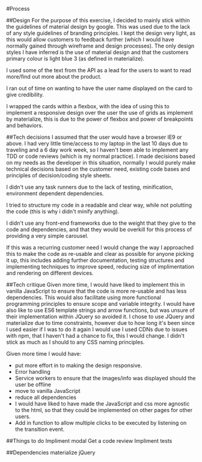 #Process

##Design
For the purpose of this exercise, I decided to mainly stick within the guidelines of material design by google. This was used due to the lack of any style guidelines of branding principles. I kept the design very light, as this would allow customers to feedback further (which I would have normally gained through wireframe and design processes). The only design styles I have inferred is the use of material design and that the customers primary colour is light blue 3 (as defined in materialize).

I used some of the text from the API as a lead for the users to want to read more/find out more about the product.

I ran out of time on wanting to have the user name displayed on the card to give credibility.

I wrapped the cards within a flexbox, with the idea of using this to implement a responsive design over the user the use of grids as implement by materialize, this is due to the power of flexbox and power of breakpoints and behaviors.

##Tech decisions
I assumed that the user would have a browser IE9 or above.
I had very little time/access to my laptop in the last 10 days due to traveling and a 6 day work week, so I haven't been able to implement any TDD or code reviews (which is my normal practice).
I made decisions based on my needs as the developer in this situation, normally I would purely make technical decisions based on the customer need, existing code bases and principles of decision/coding style sheets.

I didn't use any task runners due to the lack of testing, minification, environment dependent dependencies.

I tried to structure my code in a readable and clear way, while not polutting the code (this is why i didn't minify anything).

I didn't use any front-end frameworks due to the weight that they give to the code and dependencies, and that they would be overkill for this process of providing a very simple carousel.

If this was a recurring customer need I would change the way I approached this to make the code as re-usable and clear as possible for anyone picking it up, this includes adding further documentation, testing structures and implementing techniques to improve speed, reducing size of implimentation and rendering on different devices.


##Tech critique
Given more time, I would have liked to implement this in vanilla JavaScript to ensure that the code is more re-usable and has less dependencies. This would also facilitate using more functional programming principles to ensure scope and variable integrity.
I would have also like to use ES6 template strings and arrow functions, but was unsure of their implementation within JQuery so avoided it.
I chose to use JQuery and materialize due to time constraints, however due to how long it's been since I used easier if I was to do it again I would use
I used CDNs due to issues with npm, that I haven't had a chance to fix, this I would change.
I didn't stick as much as I should to any CSS naming principles.


Given more time I would have:
- put more effort in to making the design responsive.
- Error handling
- Service workers to ensure that the images/info was displayed should the user be offline
- move to vanilla JavaScript
- reduce all dependencies
- I would have liked to have made the JavaScript and css more agnostic to the html, so that they could be implemented on other pages for other users.
- Add in function to allow multiple clicks to be executed by listening on the transition event.


##Things to do
Impliment modal
Get a code review
Impliment tests

##Dependencies
materialize
jQuery
